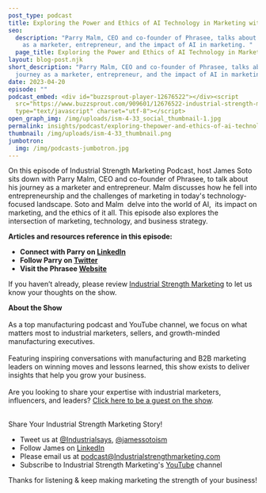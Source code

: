 ```yaml
---
post_type: podcast
title: Exploring the Power and Ethics of AI Technology in Marketing with Parry Malm
seo:
  description: "Parry Malm, CEO and co-founder of Phrasee, talks about his journey
    as a marketer, entrepreneur, and the impact of AI in marketing. "
  page_title: Exploring the Power and Ethics of AI Technology in Marketing with Parry Malm
layout: blog-post.njk
short_description: "Parry Malm, CEO and co-founder of Phrasee, talks about his
  journey as a marketer, entrepreneur, and the impact of AI in marketing. "
date: 2023-04-20
episode: ""
podcast_embed: <div id="buzzsprout-player-12676522"></div><script
  src="https://www.buzzsprout.com/909601/12676522-industrial-strength-marketing-exploring-the-power-and-ethics-of-ai-technology-in-marketing-with-parry-malm.js?container_id=buzzsprout-player-12676522&player=small"
  type="text/javascript" charset="utf-8"></script>
open_graph_img: /img/uploads/ism-4-33_social_thumbnail-1.jpg
permalink: insights/podcast/exploring-thepower-and-ethics-of-ai-technology-in-marketing-with-parry-malm
thumbnail: /img/uploads/ism-4-33_thumbnail.png
jumbotron:
  img: /img/podcasts-jumbotron.jpg
---
```

On this episode of Industrial Strength Marketing Podcast, host James Soto sits down with Parry Malm, CEO and co-founder of Phrasee, to talk about his journey as a marketer and entrepreneur. Malm discusses how he fell into entrepreneurship and the challenges of marketing in today's technology-focused landscape. Soto and Malm  delve into the world of AI,  its impact on marketing, and the ethics of it all. This episode also explores the intersection of marketing, technology, and business strategy.

**Articles and resources reference in this episode:**

* **Connect with Parry on [LinkedIn](https://www.linkedin.com/in/parrymalm/?originalSubdomain=uk)**
* **Follow Parry on [Twitter](https://twitter.com/ParryMalm)**
* **Visit the Phrasee [Website](https://phrasee.co/)**

If you haven’t already, please review [Industrial Strength Marketing](https://podcasts.apple.com/us/podcast/industrial-strength-marketing/id1525972127) to let us know your thoughts on the show.

**About the Show**\
\
As a top manufacturing podcast and YouTube channel, we focus on what matters most to industrial marketers, sellers, and growth-minded manufacturing executives.\
\
Featuring inspiring conversations with manufacturing and B2B marketing leaders on winning moves and lessons learned, this show exists to deliver insights that help you grow your business.\
\
Are you looking to share your expertise with industrial marketers, influencers, and leaders? [Click here to be a guest on the show](https://industrialstrengthmarketing.com/insights/guest-request/).

\
Share Your Industrial Strength Marketing Story!

* Tweet us at [@Industrialsays](https://twitter.com/industrialsays), [@jamessotoism](https://twitter.com/jamessotoism)
* Follow James on [LinkedIn](https://www.linkedin.com/in/jamessoto/)
* Please email us at podcast@Industrialstrengthmarketing.com
* Subscribe to Industrial Strength Marketing's [YouTube](https://www.youtube.com/c/industrialstrengthmarketing) channel

Thanks for listening & keep making marketing the strength of your business!